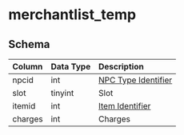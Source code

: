 # merchantlist_temp

## Schema
| Column | Data Type | Description |
| :--- | :--- | :--- |
| npcid | int | [NPC Type Identifier](../../schema/npcs/npc_types.md) |
| slot | tinyint | Slot |
| itemid | int | [Item Identifier](../../schema/items/items.md) |
| charges | int | Charges |

